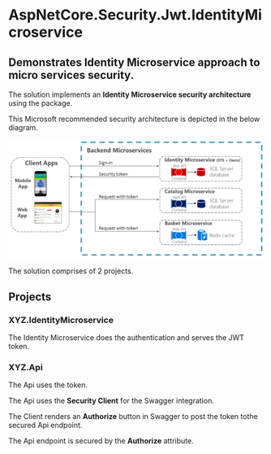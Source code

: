 # AspNetCore.Security.Jwt.IdentityMicroservice

## Demonstrates Identity Microservice approach to micro services security.

The solution implements an **Identity Microservice security architecture** using the package.

This Microsoft recommended security architecture is depicted in the below diagram.

![Identity Microservice architecture](https://github.com/VeritasSoftware/AspNetCore.Security.Jwt.IdentityMicroservice/blob/master/IdentityMicroserviceAuth.png)

The solution comprises of 2 projects.

## Projects

### XYZ.IdentityMicroservice

The Identity Microservice does the authentication and serves the JWT token.

### XYZ.Api

The Api uses the token.

The Api uses the **Security Client** for the Swagger integration.

The Client renders an **Authorize** button in Swagger to post the token tothe secured Api endpoint.

The Api endpoint is secured by the **Authorize** attribute.